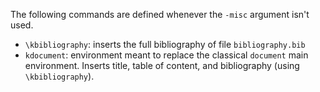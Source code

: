 The following commands are defined whenever the `-misc` argument isn't used.

* `\kbibliography`: inserts the full bibliography of file `bibliography.bib`
* `kdocument`: environment meant to replace the classical `document` main environment. Inserts title, table of content, and bibliography (using `\kbibliography`).